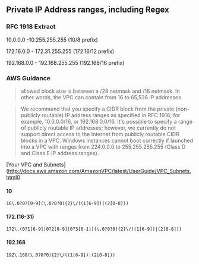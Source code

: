 ## Private IP Address ranges, including Regex
### RFC 1918 Extract
10.0.0.0 -10.255.255.255  (10/8 prefix)

172.16.0.0 - 172.31.255.255  (172.16/12 prefix)

192.168.0.0 - 192.168.255.255 (192.168/16 prefix)

### AWS Guidance

>allowed block size is between a /28 netmask and /16 netmask. In other words, the VPC can contain from 16 to 65,536 IP 
> addresses

> We recommend that you specify a CIDR block from the private (non-publicly routable) IP address ranges as specified in RFC 1918; for example, 10.0.0.0/16, or 192.168.0.0/16. It's possible to specify a range of publicly routable IP addresses; however, we currently do not support direct access to the Internet from publicly routable CIDR blocks in a VPC. Windows instances cannot boot correctly if launched into a VPC with ranges from 224.0.0.0 to 255.255.255.255 (Class D and Class E IP address ranges).

[Your VPC and Subnets](http://docs.aws.amazon.com/AmazonVPC/latest/UserGuide/VPC_Subnets.html0

#### 10
`10\.0?0?[0-9](\.0?0?0){2}\/((1[6-9])|(2[0-8]))`

#### 172.(16-31)
`172\.(0?1[6-9]|0?2[0-9]|0?3[0-1])(\.0?0?0){2}\/((1[6-9])|(2[0-8]))`

#### 192.168
`192\.168(\.0?0?0){2}\/((1[6-9])|(2[0-8]))`

